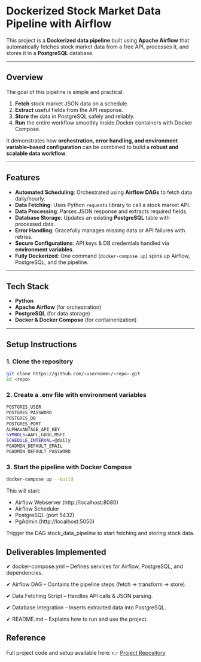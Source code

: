 # Dockerized Stock Market Data Pipeline with Airflow

This project is a **Dockerized data pipeline** built using **Apache Airflow** that automatically fetches stock market data from a free API, processes it, and stores it in a **PostgreSQL** database.  

---

## Overview  

The goal of this pipeline is simple and practical:  

1. **Fetch** stock market JSON data on a schedule.  
2. **Extract** useful fields from the API response.  
3. **Store** the data in PostgreSQL safely and reliably.  
4. **Run** the entire workflow smoothly inside Docker containers with Docker Compose.  

It demonstrates how **orchestration, error handling, and environment variable–based configuration** can be combined to build a **robust and scalable data workflow**.  

---

## Features  

- **Automated Scheduling**: Orchestrated using **Airflow DAGs** to fetch data daily/hourly.  
- **Data Fetching**: Uses Python `requests` library to call a stock market API.  
- **Data Processing**: Parses JSON response and extracts required fields.  
- **Database Storage**: Updates an existing **PostgreSQL** table with processed data.  
- **Error Handling**: Gracefully manages missing data or API failures with retries.  
- **Secure Configurations**: API keys & DB credentials handled via **environment variables**.  
- **Fully Dockerized**: One command (`docker-compose up`) spins up Airflow, PostgreSQL, and the pipeline.  

---

## Tech Stack  

- **Python**  
- **Apache Airflow** (for orchestration)  
- **PostgreSQL** (for data storage)  
- **Docker & Docker Compose** (for containerization)  

---

## Setup Instructions  

### 1️. Clone the repository  
```bash
git clone https://github.com/<username>/<repo>.git
cd <repo>
```

### 2️. Create a .env file with environment variables
```bash
POSTGRES_USER 
POSTGRES_PASSWORD  
POSTGRES_DB 
POSTGRES_PORT 
ALPHAVANTAGE_API_KEY 
SYMBOLS=AAPL,GOOG,MSFT  
SCHEDULE_INTERVAL=@daily  
PGADMIN_DEFAULT_EMAIL 
PGADMIN_DEFAULT_PASSWORD

```

### 3️. Start the pipeline with Docker Compose
```bash
docker-compose up --build
```
This will start:

- Airflow Webserver (http://localhost:8080)
- Airflow Scheduler
- PostgreSQL (port 5432)
- PgAdmin (http://localhost:5050)

Trigger the DAG stock_data_pipeline to start fetching and storing stock data.

## Deliverables Implemented
✔ docker-compose.yml – Defines services for Airflow, PostgreSQL, and dependencies.

✔ Airflow DAG – Contains the pipeline steps (fetch → transform → store).

✔ Data Fetching Script – Handles API calls & JSON parsing.

✔ Database Integration – Inserts extracted data into PostgreSQL.

✔ README.md – Explains how to run and use the project.

## Reference
Full project code and setup available here:
👉 [Project Repository](https://github.com/Pranathi-Chintarapu64/stock_market)
